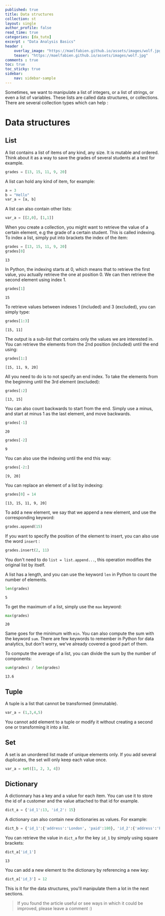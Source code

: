 ```yaml
---
published: true
title: Data structures
collection: st
layout: single
author_profile: false
read_time: true
categories: [da_tuto]
excerpt : "Data Analysis Basics"
header :
    overlay_image: "https://maelfabien.github.io/assets/images/wolf.jpg"
    teaser: "https://maelfabien.github.io/assets/images/wolf.jpg"
comments : true
toc: true
toc_sticky: true
sidebar:
    nav: sidebar-sample
---
```


<script type="text/javascript" async
src="https://cdn.mathjax.org/mathjax/latest/MathJax.js?config=TeX-MML-AM_CHTML">
</script>

Sometimes, we want to manipulate a list of integers, or a list of strings, or even a list of variables. These lists are called data structures, or collections. There are several collection types which can help :

# Data structures

## List

A list contains a list of items of any kind, any size. It is mutable and ordered. Think about it as a way to save the grades of several students at a test for example.

```python 
grades = [13, 15, 11, 9, 20]
```

A list can hold any kind of item, for example:

```python 
a = 3
b = "Hello"
var_a = [a, b]
```

A list can also contain other lists:

```python 
var_a = [[2,0], [1,1]]
```

When you create a collection, you might want to retrieve the value of a certain element, e.g the grade of a certain student. This is called indexing. To index a list, simply put into brackets the index of the item:

```python
grades = [13, 15, 11, 9, 20]
grades[0]
```

```
13
```

In Python, the indexing starts at 0, which means that to retrieve the first value, you actually retrieve the one at position 0. We can then retrieve the second element using index 1.

```python
grades[1]
```

```
15
```

To retrieve values between indexes 1 (included) and 3 (excluded), you can simply type:

```python
grades[1:3]
```

```
[15, 11]
```

The output is a sub-list that contains only the values we are interested in. You can retrieve the elements from the 2nd position (included) until the end using:

```python
grades[1:]
```

```
[15, 11, 9, 20]
```

All you need to do is to not specify an end index. To take the elements from the beginning until the 3rd element (excluded):

```python
grades[:2]
```

```
[13, 15]
```

You can also count backwards to start from the end. Simply use a minus, and start at minus 1 as the last element, and move backwards.

```python
grades[-1]
```

```
20
```

```python
grades[-2]
```

```
9
```

You can also use the indexing until the end this way:

```python
grades[-2:]
```

```
[9, 20]
```

You can replace an element of a list by indexing:

```python
grades[0] = 14
```

```
[13, 15, 11, 9, 20]
```

To add a new element, we say that we append a new element, and use the corresponding keyword:

```python
grades.append(15)
```

If you want to specify the position of the element to insert, you can also use the word `insert` :

```python
grades.insert(2, 11)
```

You don't need to do `list = list.append...`, this operation modifies the original list by itself.

A list has a length, and you can use the keyword `len` in Python to count the number of elements.

```python
len(grades)
```

```
5
```

To get the maximum of a list, simply use the `max` keyword:

```python
max(grades)
```

```
20
```

Same goes for the minimum with `min`. You can also compute the sum with the keyword `sum`. There are few keywords to remember in Python for data analytics, but don't worry, we've already covered a good part of them.

To compute the average of a list, you can divide the sum by the number of components:

```python
sum(grades) / len(grades)
```

```
13.6
```

## Tuple

A tuple is a list that cannot be transformed (immutable).

```python 
var_a = (1,3,4,5)
```

You cannot add element to a tuple or modify it without creating a second one or transforming it into a list.

## Set

A set is an unordered list made of unique elements only. If you add several duplicates, the set will only keep each value once.

```python
var_a = set([1, 2, 3, 4])
```

## Dictionary

A dictionnary has a key and a value for each item. You can use it to store the id of a customer and the value attached to that id for example.

```python 
dict_a = {'id_1':13, 'id_2': 15}
```

A dictionary can also contain new dictionaries as values. For example:

```python 
dict_b = {'id_1':{'address':'London', 'paid':180}, 'id_2':{'address':'Paris', 'paid':220}}
```

You can retrieve the value in `dict_a` for the key `id_1` by simply using square brackets:

```python
dict_a['id_1']
```

```
13
```

You can add a new element to the dictionary by referencing a new key:

```python
dict_a['id_3'] = 12
```

This is it for the data structures, you'll manipulate them a lot in the next sections.

> If you found the article useful or see ways in which it could be improved, please leave a comment :)